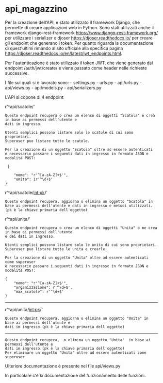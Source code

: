 # api_magazzino

Per la creazione dell'API, è stato utilizzato il framework Django, 
che permette di creare applicazioni web in Python.
Sono stati utilizzati anche il framework django-rest-framework 
https://www.django-rest-framework.org/ per utilizzare i serializer 
e djoser https://djoser.readthedocs.io/ 
per creare gli endpoint che generano i token.
Per quanto riguarda la documentazione di quest'ultimi rimando al sito ufficiale 
alla specifica pagina https://djoser.readthedocs.io/en/latest/jwt_endpoints.html.

Per l'autenticazione è stato utilizzato il token JWT, che viene generato dal 
endpoint /auth/jwt/create/
e viene passato come header nelle richieste successive.

I file sui quali si è lavorato sono:
    - settings.py
    - urls.py
    - api/urls.py
    - api/views.py
    - api/models.py
    - api/serializers.py




L'API si copone di 4 endpoint:



r'^api/scatole/'

    Questo endpoint recupera o crea un elenco di oggetti "Scatola" o crea in base ai permessi dell'utente e
    dati in ingresso.

    Utenti semplici possono listare solo le scatole di cui sono proprietari.
    Superuser puo listare tutte le scatole.

    Per la creazione di un oggetto "Scatola" oltre ad essere autenticati 
    è necessario passare i seguenti dati in ingresso in formato JSON e modalità POST:

     {
        
        "nome": "r'^[a-zA-Z]+$'",  
        "unita": 1r'^\d+$'
    }
       



r'^api/scatole/<int:pk>/'


    Questo endpoint recupera, aggiorna o elimina un oggetto "Scatola" in base ai permessi dell'utente e dati in ingresso e metodi utilizzati.(pk è la chiave primaria dell'oggetto)



r'^api/unita/'


    Questo endpoint recupera o crea un elenco di oggetti "Unita" o ne crea in base ai permessi dell'utente
    e dei dati in ingresso.

    Utenti semplici possono listare solo le unita di cui sono proprietari.
    Superuser puo listare tutte le unita e crearle.

    Per la creazione di un oggetto "Unita" oltre ad essere autenticati come superuser 
    è necessario passare i seguenti dati in ingresso in formato JSON e modalità POST:

    { 
        "nome": "r'^[a-zA-Z]+$'",
        "organizzazione": r'^\d+$',
        "max_scatole": r'^\d+$'
    }



-----------------------
r'^api/unita/<int:pk>/'

    Questo endpoint recupera, aggiorna o elimina un oggetto "Unita" in base ai permessi dell'utente e
    dati in ingresso.(pk è la chiave primaria dell'oggetto)
-----------------------

    Questo endpoint recupera,  o elimina un oggetto "Unita"  in base ai permessi dell'utente e
    dati in ingresso.(pk è la chiave primaria dell'oggetto)
    Per eliminare un oggetto "Unita" oltre ad essere autenticati come superuser





Ulteriore documentazione è presente nel file api/views.py

In particolare c'è la documentazione del funzionamento delle funzioni. 


